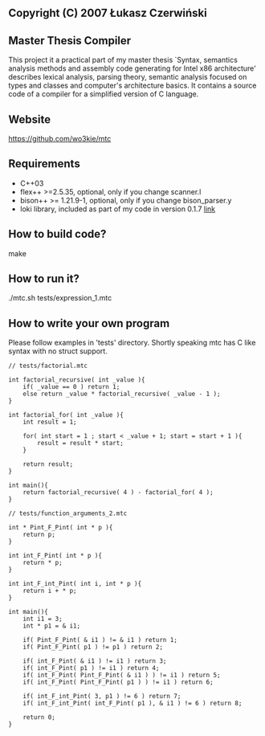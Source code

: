 ## Copyright (C) 2007 Łukasz Czerwiński

## Master Thesis Compiler
This project it a practical part of my master thesis `Syntax, semantics analysis methods and assembly code generating for Intel x86 architecture' describes lexical analysis, parsing theory, semantic analysis focused on types and classes and computer's architecture basics. It contains a source code of a compiler for a simplified version of C language.

## Website
https://github.com/wo3kie/mtc

## Requirements
* C++03
* flex++ >=2.5.35, optional, only if you change scanner.l
* bison++ >= 1.21.9-1, optional, only if you change bison_parser.y
* loki library, included as part of my code in version 0.1.7 [link](http://loki-lib.sourceforge.net/)
  
## How to build code?
make

## How to run it?
./mtc.sh tests/expression_1.mtc

## How to write your own program
Please follow examples in 'tests' directory. Shortly speaking mtc has C like syntax with no struct support.
  
```{r, engine='cpp'}
// tests/factorial.mtc

int factorial_recursive( int _value ){
    if( _value == 0 ) return 1;
    else return _value * factorial_recursive( _value - 1 );
}

int factorial_for( int _value ){
    int result = 1;

    for( int start = 1 ; start < _value + 1; start = start + 1 ){
        result = result * start;
    }

    return result;
}

int main(){
    return factorial_recursive( 4 ) - factorial_for( 4 );
}
```

```
// tests/function_arguments_2.mtc

int * Pint_F_Pint( int * p ){
    return p;
}

int int_F_Pint( int * p ){
    return * p;
}

int int_F_int_Pint( int i, int * p ){
    return i + * p;
}

int main(){
    int i1 = 3;
    int * p1 = & i1;

    if( Pint_F_Pint( & i1 ) != & i1 ) return 1;
    if( Pint_F_Pint( p1 ) != p1 ) return 2;

    if( int_F_Pint( & i1 ) != i1 ) return 3;
    if( int_F_Pint( p1 ) != i1 ) return 4;
    if( int_F_Pint( Pint_F_Pint( & i1 ) ) != i1 ) return 5;
    if( int_F_Pint( Pint_F_Pint( p1 ) ) != i1 ) return 6;

    if( int_F_int_Pint( 3, p1 ) != 6 ) return 7;
    if( int_F_int_Pint( int_F_Pint( p1 ), & i1 ) != 6 ) return 8;

    return 0;
}
```


